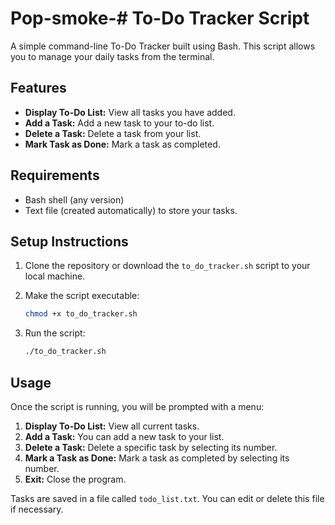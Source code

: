 # Pop-smoke-# To-Do Tracker Script

A simple command-line To-Do Tracker built using Bash. This script allows you to manage your daily tasks from the terminal.

## Features
- **Display To-Do List:** View all tasks you have added.
- **Add a Task:** Add a new task to your to-do list.
- **Delete a Task:** Delete a task from your list.
- **Mark Task as Done:** Mark a task as completed.
  
## Requirements
- Bash shell (any version)
- Text file (created automatically) to store your tasks.

## Setup Instructions

1. Clone the repository or download the `to_do_tracker.sh` script to your local machine.
2. Make the script executable:
    ```bash
    chmod +x to_do_tracker.sh
    ```

3. Run the script:
    ```bash
    ./to_do_tracker.sh
    ```

## Usage

Once the script is running, you will be prompted with a menu:

1. **Display To-Do List:** View all current tasks.
2. **Add a Task:** You can add a new task to your list.
3. **Delete a Task:** Delete a specific task by selecting its number.
4. **Mark a Task as Done:** Mark a task as completed by selecting its number.
5. **Exit:** Close the program.

Tasks are saved in a file called `todo_list.txt`. You can edit or delete this file if necessary.
